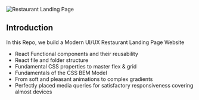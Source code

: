 ![Restaurant Landing Page](https://i.ibb.co/5jxBKpw/image.png)

## Introduction
In this Repo, we build a Modern UI/UX Restaurant Landing Page Website


- React Functional components and their reusability
- React file and folder structure
- Fundamental CSS properties to master flex & grid
- Fundamentals of the CSS BEM Model
- From soft and pleasant animations to complex gradients
- Perfectly placed media queries for satisfactory responsiveness covering almost devices

